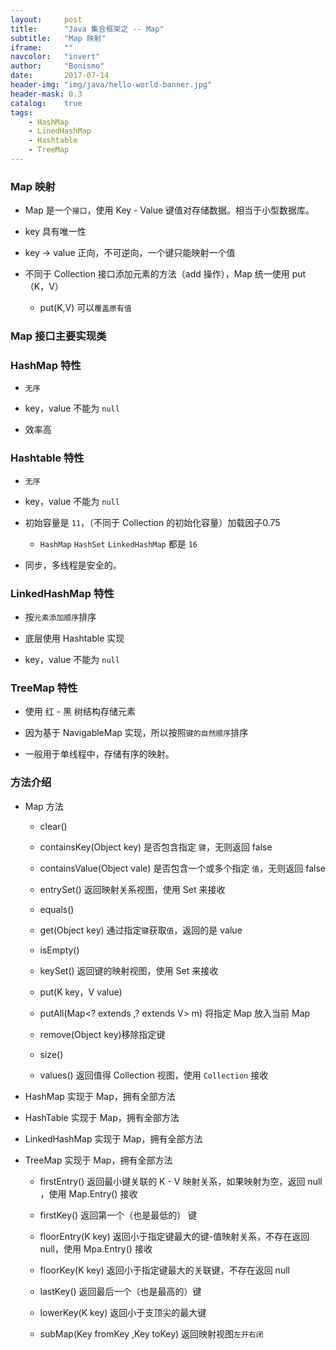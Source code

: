 ```yaml
---
layout:     post
title:      "Java 集合框架之 -- Map"
subtitle:   "Map 映射"
iframe:     ""
navcolor:   "invert"
author:     "Bonismo"
date:       2017-07-14
header-img: "img/java/hello-world-banner.jpg"
header-mask: 0.3
catalog:    true
tags:
    - HashMap
    - LinedHashMap
    - Hashtable
    - TreeMap
---
```


### Map 映射

- Map 是一个`接口`，使用 Key - Value 键值对存储数据。相当于小型数据库。

- key 具有唯一性

- key -> value 正向，不可逆向，一个键只能映射一个值

- 不同于 Collection 接口添加元素的方法（add 操作），Map 统一使用 put（K，V）

    - put(K,V) 可以`覆盖原有值`

### Map 接口主要实现类

### HashMap 特性

- `无序`

- key，value 不能为 `null`

- 效率高

### Hashtable 特性

- `无序`

- key，value 不能为 `null`

- 初始容量是 `11`，（不同于 Collection 的初始化容量）加载因子0.75

  - `HashMap` `HashSet` `LinkedHashMap` 都是 `16`

- 同步，多线程是安全的。

### LinkedHashMap 特性

- 按`元素添加顺序`排序

- 底层使用 Hashtable 实现

- key，value 不能为 `null`

### TreeMap 特性

- 使用 红 - 黑 树结构存储元素

- 因为基于 NavigableMap 实现，所以按照`键的自然顺序`排序

- 一般用于单线程中，存储有序的映射。

###  方法介绍

- Map 方法

  - clear()

  - containsKey(Object key) 是否包含指定 `键`，无则返回 false

  - containsValue(Object vale) 是否包含一个或多个指定 `值`，无则返回 false

  - entrySet() 返回映射关系视图，使用 Set 来接收

  - equals()

  - get(Object key) 通过指定`键`获取`值`，返回的是 value

  - isEmpty()

  - keySet() 返回键的映射视图，使用 Set 来接收

  - put(K key，V value)

  - putAll(Map<? extends ,? extends V> m) 将指定 Map 放入当前 Map

  - remove(Object key)移除指定键

  - size()

  - values() 返回值得 Collection 视图，使用 `Collection` 接收

- HashMap 实现于 Map，拥有全部方法

- HashTable 实现于 Map，拥有全部方法

- LinkedHashMap 实现于 Map，拥有全部方法

- TreeMap 实现于 Map，拥有全部方法

    - firstEntry() 返回最小键关联的 K - V 映射关系，如果映射为空，返回 null ，使用 Map.Entry() 接收

    - firstKey() 返回第一个（也是最低的） 键

    - floorEntry(K key) 返回小于指定键最大的键-值映射关系，不存在返回 null，使用 Mpa.Entry() 接收

    - floorKey(K key) 返回小于指定键最大的关联键，不存在返回 null

    - lastKey() 返回最后一个（也是最高的）键

    - lowerKey(K key) 返回小于支顶尖的最大键

    - subMap(Key fromKey ,Key toKey) 返回映射视图`左开右闭`

